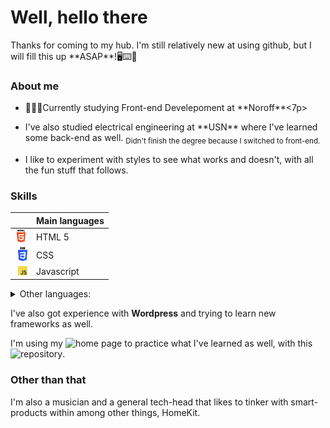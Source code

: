 # Well, hello there

<p>Thanks for coming to my hub. I'm still relatively new at using github, but I will fill this up **ASAP**!🖥⌨️💪</p>

### About me

- <p>📖👨‍🎓Currently studying Front-end Develepoment at **Noroff**<7p>
- <p>I've also studied electrical engineering at **USN** where I've learned some back-end as well. <sub>Didn't finish the degree because I switched to front-end.</sub></p>
- <p>I like to experiment with styles to see what works and doesn't, with all the fun stuff that follows.</p>

### Skills

|                                                                                 | Main languages |
| ------------------------------------------------------------------------------: | -------------- |
|       <img src="images/icons/HTML5_logo_and_wordmark.svg-min.png" width="20px"> | HTML 5         |
| <img src="images/icons/2560px-CSS3_logo_and_wordmark.svg-min.png" width="15px"> | CSS            |
|                   <img src="images/icons/JavaScript-logo-min.png" width="15px"> | Javascript     |

<details>
<summary>Other languages:</summary>

- C#
- Python
- SQL
- PLC
- And now Markdown appearantly

</details>
</details>

I've also got experience with **Wordpress** and trying to learn new frameworks as well.</br>

I'm using my ![home page](https://homepage.nykas.me) to practice what I've learned as well, with this ![repository](https://github.com/YngvN/home-page).

### Other than that

<p>I'm also a musician and a general tech-head that likes to tinker with smart-products within among other things, HomeKit.</p>
